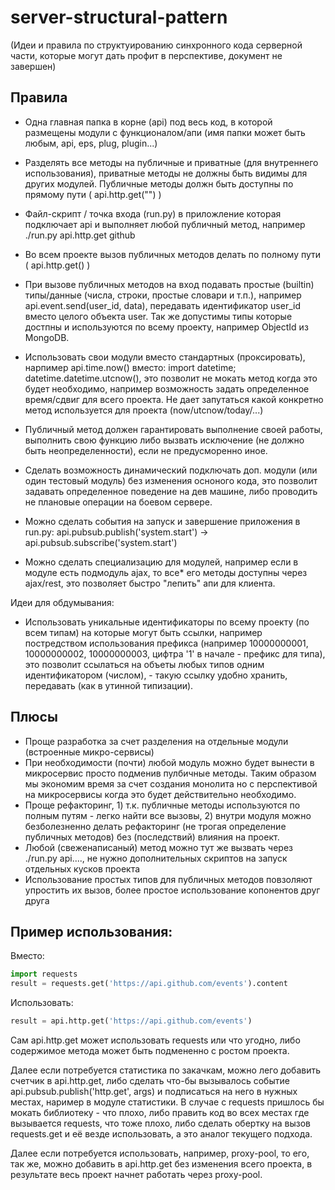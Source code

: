 # server-structural-pattern

(Идеи и правила по структуированию синхронного кода серверной части, которые могут дать профит в перспективе, документ не завершен)

## Правила
* Одна главная папка в корне (api) под весь код, в которой размещены модули с функционалом/апи (имя папки может быть любым, api, eps, plug, plugin...)
* Разделять все методы на публичные и приватные (для внутреннего использования), приватные методы не должны быть видимы для других модулей. Публичные методы должн быть доступны по прямому пути ( api.http.get("") )
* Файл-скрипт / точка входа (run.py) в приложление которая подключает api и выполняет любой публичный метод, например ./run.py api.http.get github
* Во всем проекте вызов публичных методов делать по полному пути ( api.http.get() )
* При вызове публичных методов на вход подавать простые (builtin) типы/данные (числа, строки, простые словари и т.п.), например api.event.send(user_id, data), передавать идентификатор user_id вместо целого объекта user. Так же допустимы типы которые достпны и используются по всему проекту, например ObjectId из MongoDB.
* Использовать свои модули вместо стандартных (проксировать), нарпимер api.time.now() вместо: import datetime; datetime.datetime.utcnow(), это позволит не мокать метод когда это будет необходимо, например возможность задать определенное время/сдвиг для всего проекта. Не дает запутаться какой конкретно метод используется для проекта (now/utcnow/today/...)

* Публичный метод должен гарантировать выполнение своей работы, выполнить свою функцию либо вызвать исключение (не должно быть неопределенности), если не предусморенно иное.
* Сделать возможность динамический подключать доп. модули (или один тестовый модуль) без изменения осноного кода, это позволит задавать определенное поведение на дев машине, либо проводить не плановые операции на боевом сервере.
* Можно сделать события на запуск и завершение приложения в run.py: api.pubsub.publish('system.start') -> api.pubsub.subscribe('system.start')
* Можно сделать специализацию для модулей, например если в модуле есть подмодуль ajax, то все* его методы доступны через ajax/rest, это позволяет быстро "лепить" апи для клиента.

Идеи для обдумывания:
* Использовать уникальные идентификаторы по всему проекту (по всем типам) на которые могут быть ссылки, например постредством использования префикса (например 10000000001, 10000000002, 10000000003, цифтра '1' в начале - префикс для типа), это позволит ссылаться на объеты любых типов одним идентификатором (числом), - такую ссылку удобно хранить, передавать (как в утинной типизации).

## Плюсы
* Проще разработка за счет разделения на отдельные модули (встроенные микро-сервисы)
* При необходимости (почти) любой модуль можно будет вынести в микросервис просто подменив пулбичные методы. Таким образом мы экономим время за счет создания монолита но с перспективой на микросервисы когда это будет действительно необходимо.
* Проще рефакторинг, 1) т.к. публичные методы используются по полным путям - легко найти все вызовы, 2) внутри модуля можно безболезненно делать рефакторинг (не трогая определение публичных методов) без (последствий) влияния на проект.
* Любой (свеженаписаный) метод можно тут же вызвать через ./run.py api...., не нужно дополнительных скриптов на запуск отдельных кусков проекта
* Использование простых типов для публичных методов повзоляют упростить их вызов, более простое использование копонентов друг друга

## Пример использования:

Вместо:
```python
import requests
result = requests.get('https://api.github.com/events').content
```
Использовать:
```python
result = api.http.get('https://api.github.com/events')
```
Сам api.http.get может использовать requests или что угодно, либо содержимое метода может быть подмененно с ростом проекта.

Далее если потребуется статистика по закачкам, можно лего добавить счетчик в api.http.get, либо сделать что-бы вызывалось событие api.pubsub.publish('http.get', args) и подписаться на него в нужных местах, наример в модуле статистики. В случае с requests пришлось бы мокать библиотеку - что плохо, либо править код во всех местах где вызывается requests, что тоже плохо, либо сделать обертку на вызов requests.get и её везде использовать, а это аналог текущего подхода.

Далее если потребуется использовать, например, proxy-pool, то его, так же, можно добавить в api.http.get без изменения всего проекта, в результате весь проект начнет работать через proxy-pool.
